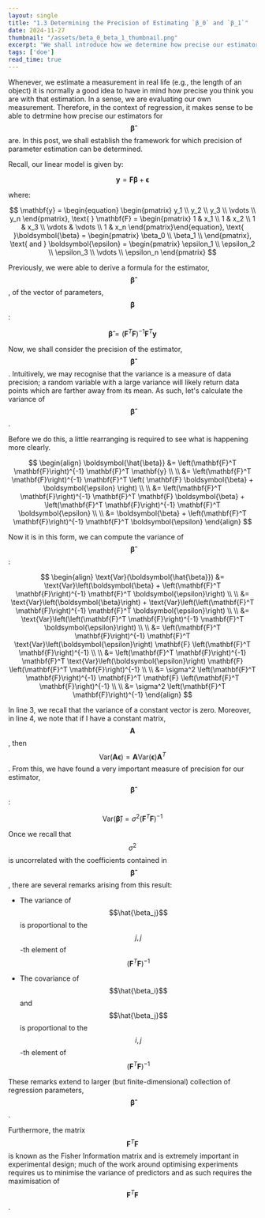 ```yaml
---
layout: single
title: "1.3 Determining the Precision of Estimating `β_0` and `β_1`"
date: 2024-11-27
thumbnail: "/assets/beta_0_beta_1_thumbnail.png"
excerpt: "We shall introduce how we determine how precise our estimators are."
tags: ['doe']
read_time: true
---
```

<script src="https://polyfill.io/v3/polyfill.min.js?features=es6"></script>
<script id="MathJax-script" async src="https://cdn.jsdelivr.net/npm/mathjax@3/es5/tex-mml-chtml.js"></script>
<script type="text/javascript" async
  src="https://cdnjs.cloudflare.com/ajax/libs/mathjax/2.7.7/MathJax.js?config=TeX-MML-AM_CHTML">
</script>

Whenever, we estimate a measurement in real life (e.g., the length of an object) it is normally a good idea to have in mind how precise you think you are with that estimation. In a sense, we are evaluating our own measurement. Therefore, in the context of regression, it makes sense to be able to detrmine how precise our estimators for $$\boldsymbol{\hat{\beta}}$$ are. In this post, we shall establish the framework for which precision of parameter estimation can be determined.  

Recall, our linear model is given by:

$$
\begin{equation}
\mathbf{y} = \mathbf{F} \boldsymbol{\beta} + \boldsymbol{\epsilon}
\end{equation}
$$

where:

$$
\mathbf{y} = \begin{equation}
\begin{pmatrix}
y_1 \\
y_2 \\
y_3 \\
\vdots \\
y_n
\end{pmatrix}, \text{      } \mathbf{F} = \begin{pmatrix}
1 & x_1 \\
1 & x_2 \\
1 & x_3 \\
\vdots & \vdots \\
1 & x_n
\end{pmatrix}\end{equation}, \text{      }\boldsymbol{\beta} = \begin{pmatrix}
\beta_0 \\
\beta_1 \\
\end{pmatrix}, \text{   and   } \boldsymbol{\epsilon} = \begin{pmatrix}
\epsilon_1 \\
\epsilon_2 \\
\epsilon_3 \\
\vdots \\
\epsilon_n
\end{pmatrix}
$$

Previously, we were able to derive a formula for the estimator, $$\boldsymbol{\hat{\beta}}$$, of the vector of parameters, $$\boldsymbol{\beta}$$:

$$
\boldsymbol{\hat{\beta}} =  \left(\mathbf{F}^T \mathbf{F}\right)^{-1} \mathbf{F}^T \mathbf{y}
$$

Now, we shall consider the precision of the estimator, $$\boldsymbol{\hat{\beta}}$$. Intuitively, we may recognise that the variance is a measure of data precision; a random variable with a large variance will likely return data points which are farther away from its mean. As such, let's calculate the variance of $$\boldsymbol{\hat{\beta}}$$.

Before we do this, a little rearranging is required to see what is happening more clearly.

$$
\begin{align}
\boldsymbol{\hat{\beta}} &= \left(\mathbf{F}^T \mathbf{F}\right)^{-1} \mathbf{F}^T \mathbf{y} \\ \\
&= \left(\mathbf{F}^T \mathbf{F}\right)^{-1} \mathbf{F}^T \left( \mathbf{F} \boldsymbol{\beta} + \boldsymbol{\epsilon} \right) \\ \\
&= \left(\mathbf{F}^T \mathbf{F}\right)^{-1} \mathbf{F}^T \mathbf{F} \boldsymbol{\beta} + \left(\mathbf{F}^T \mathbf{F}\right)^{-1} \mathbf{F}^T \boldsymbol{\epsilon} \\ \\
&= \boldsymbol{\beta} + \left(\mathbf{F}^T \mathbf{F}\right)^{-1} \mathbf{F}^T \boldsymbol{\epsilon}
\end{align}
$$

Now it is in this form, we can compute the variance of $$\boldsymbol{\hat{\beta}}$$:

$$
\begin{align}
\text{Var}(\boldsymbol{\hat{\beta}}) &= \text{Var}\left(\boldsymbol{\beta} + \left(\mathbf{F}^T \mathbf{F}\right)^{-1} \mathbf{F}^T \boldsymbol{\epsilon}\right) \\ \\
&= \text{Var}\left(\boldsymbol{\beta}\right) + \text{Var}\left(\left(\mathbf{F}^T \mathbf{F}\right)^{-1} \mathbf{F}^T \boldsymbol{\epsilon}\right) \\ \\
&= \text{Var}\left(\left(\mathbf{F}^T \mathbf{F}\right)^{-1} \mathbf{F}^T \boldsymbol{\epsilon}\right) \\ \\
&= \left(\mathbf{F}^T \mathbf{F}\right)^{-1} \mathbf{F}^T \text{Var}\left(\boldsymbol{\epsilon}\right) \mathbf{F} \left(\mathbf{F}^T \mathbf{F}\right)^{-1} \\ \\
&= \left(\mathbf{F}^T \mathbf{F}\right)^{-1} \mathbf{F}^T \text{Var}\left(\boldsymbol{\epsilon}\right) \mathbf{F} \left(\mathbf{F}^T \mathbf{F}\right)^{-1} \\ \\
&= \sigma^2 \left(\mathbf{F}^T \mathbf{F}\right)^{-1} \mathbf{F}^T \mathbf{F} \left(\mathbf{F}^T \mathbf{F}\right)^{-1} \\ \\
&= \sigma^2 \left(\mathbf{F}^T \mathbf{F}\right)^{-1}
\end{align}
$$

In line 3, we recall that the variance of a constant vector is zero. Moreover, in line 4, we note that if I have a constant matrix, $$\mathbf{A}$$, then $$\text{Var}\left(\mathbf{A}\boldsymbol{\epsilon}\right) = \mathbf{A} \text{Var}\left(\boldsymbol{\epsilon}\right) \mathbf{A}^T$$. From this, we have found a very important measure of precision for our estimator, $$\boldsymbol{\hat{\beta}}$$:

$$
\text{Var}(\boldsymbol{\hat{\beta}}) = \sigma^2 \left(\mathbf{F}^T \mathbf{F}\right)^{-1}
$$

Once we recall that $$\sigma^2$$ is uncorrelated with the coefficients contained in $$\boldsymbol{\hat{\beta}}$$, there are several remarks arising from this result:

- The variance of $$\hat{\beta_j}$$ is proportional to the $$j,j$$-th element of $$\left(\mathbf{F}^T \mathbf{F}\right)^{-1}$$
  
- The covariance of $$\hat{\beta_i}$$ and $$\hat{\beta_j}$$ is proportional to the $$i,j$$-th element of $$\left(\mathbf{F}^T \mathbf{F}\right)^{-1}$$

These remarks extend to larger (but finite-dimensional) collection of regression parameters,  $$\boldsymbol{\hat{\beta}}$$.

Furthermore, the matrix $$\mathbf{F}^T \mathbf{F}$$ is known as the Fisher Information matrix and is extremely important in experimental design; much of the work around optimising experiments requires us to minimise the variance of predictors and as such requires the maximisation of $$\mathbf{F}^T \mathbf{F}$$.

